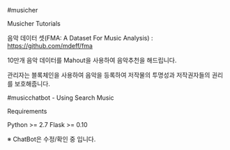 #musicher

Musicher Tutorials

음악 데이터 셋(FMA: A Dataset For Music Analysis) : https://github.com/mdeff/fma

10만개 음악 데이터를 Mahout을 사용하여 음악추천을 해드립니다.

관리자는 블록체인을 사용하여 음악을 등록하여 저작물의 투명성과 저작권자들의 권리를 보호해줍니다.



#musicchatbot - Using Search Music

Requirements

Python >= 2.7 Flask >= 0.10

※ ChatBot은 수정/확인 중 입니다.
